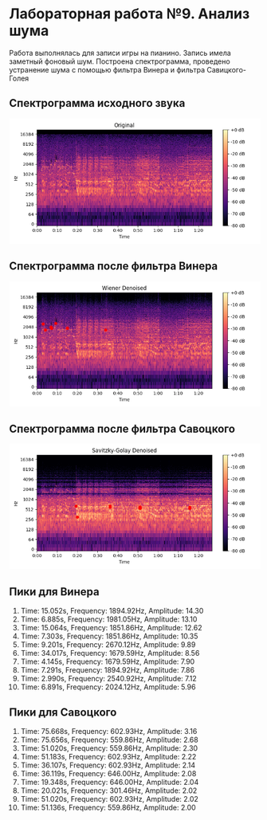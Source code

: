 # Лабораторная работа №9. Анализ шума

Работа выполнялась для записи игры на пианино. Запись имела заметный фоновый шум. Построена спектрограмма, проведено устранение шума с помощью фильтра Винера и фильтра Cавицкого-Голея

## Спектрограмма исходного звука

![voice](spec_before.png)

## Спектрограмма после фильтра Винера

![voice](spec_wiener.png)

## Спектрограмма после фильтра Савоцкого

![voice](spec_savgol.png)

## Пики для Винера

1. Time: 15.052s, Frequency: 1894.92Hz, Amplitude: 14.30
2. Time: 6.885s, Frequency: 1981.05Hz, Amplitude: 13.10
3. Time: 15.064s, Frequency: 1851.86Hz, Amplitude: 12.62
4. Time: 7.303s, Frequency: 1851.86Hz, Amplitude: 10.35
5. Time: 9.201s, Frequency: 2670.12Hz, Amplitude: 9.89
6. Time: 34.017s, Frequency: 1679.59Hz, Amplitude: 8.56
7. Time: 4.145s, Frequency: 1679.59Hz, Amplitude: 7.90
8. Time: 7.291s, Frequency: 1894.92Hz, Amplitude: 7.86
9. Time: 2.990s, Frequency: 2540.92Hz, Amplitude: 7.12
10. Time: 6.891s, Frequency: 2024.12Hz, Amplitude: 5.96


## Пики для Савоцкого

1. Time: 75.668s, Frequency: 602.93Hz, Amplitude: 3.16
2. Time: 75.656s, Frequency: 559.86Hz, Amplitude: 2.68
3. Time: 51.020s, Frequency: 559.86Hz, Amplitude: 2.30
4. Time: 51.183s, Frequency: 602.93Hz, Amplitude: 2.22
5. Time: 36.107s, Frequency: 602.93Hz, Amplitude: 2.14
6. Time: 36.119s, Frequency: 646.00Hz, Amplitude: 2.08
7. Time: 19.348s, Frequency: 646.00Hz, Amplitude: 2.04
8. Time: 20.021s, Frequency: 301.46Hz, Amplitude: 2.02
9. Time: 51.020s, Frequency: 602.93Hz, Amplitude: 2.02
10. Time: 51.136s, Frequency: 559.86Hz, Amplitude: 2.00
